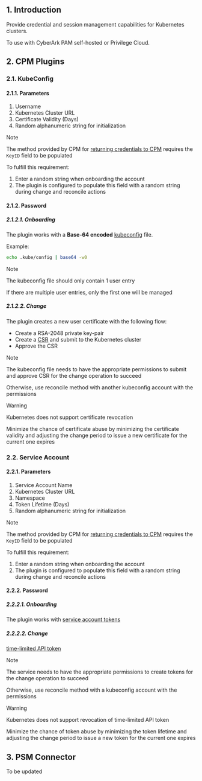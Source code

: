 ## 1. Introduction

Provide credential and session management capabilities for Kubernetes clusters.

To use with CyberArk PAM self-hosted or Privilege Cloud.

## 2. CPM Plugins

### 2.1. KubeConfig

#### 2.1.1. Parameters

1. Username
2. Kubernetes Cluster URL
3. Certificate Validity (Days)
4. Random alphanumeric string for initialization

> [!Note]
>
> The method provided by CPM for [returning credentials to CPM](https://docs.cyberark.com/PAS/latest/en/Content/PASIMP/CredentialsGeneratedByTarget.htm) requires the `KeyID` field to be populated
>
> To fulfill this requirement:
> 1. Enter a random string when onboarding the account
> 2. The plugin is configured to populate this field with a random string during change and reconcile actions

#### 2.1.2. Password

##### 2.1.2.1. Onboarding

The plugin works with a **Base-64 encoded** [kubeconfig](https://kubernetes.io/docs/reference/config-api/kubeconfig.v1/) file.

Example:

```sh
echo .kube/config | base64 -w0
```

> [!Note]
>
> The kubeconfig file should only contain 1 user entry
>
> If there are multiple user entries, only the first one will be managed

##### 2.1.2.2. Change

The plugin creates a new user certificate with the following flow:
- Create a RSA-2048 private key-pair
- Create a [CSR](https://kubernetes.io/docs/reference/access-authn-authz/certificate-signing-requests/) and submit to the Kubernetes cluster
- Approve the CSR

> [!Note]
>
> The kubeconfig file needs to have the appropriate permissions to submit and approve CSR for the change operation to succeed
>
> Otherwise, use reconcile method with another kubeconfig account with the permissions

> [!Warning]
>
> Kubernetes does not support certificate revocation
>
> Minimize the chance of certificate abuse by minimizing the certificate validity and adjusting the change period to issue a new certificate for the current one expires

### 2.2. Service Account

#### 2.2.1. Parameters

1. Service Account Name
2. Kubernetes Cluster URL
3. Namespace
4. Token Lifetime (Days)
5. Random alphanumeric string for initialization

> [!Note]
>
> The method provided by CPM for [returning credentials to CPM](https://docs.cyberark.com/PAS/latest/en/Content/PASIMP/CredentialsGeneratedByTarget.htm) requires the `KeyID` field to be populated
>
> To fulfill this requirement:
> 1. Enter a random string when onboarding the account
> 2. The plugin is configured to populate this field with a random string during change and reconcile actions

#### 2.2.2. Password

##### 2.2.2.1. Onboarding

The plugin works with [service account tokens](https://kubernetes.io/docs/reference/access-authn-authz/authentication/#service-account-tokens)

##### 2.2.2.2. Change

[time-limited API token](https://kubernetes.io/docs/tasks/configure-pod-container/configure-service-account/#manually-create-an-api-token-for-a-serviceaccount)

> [!Note]
>
> The service needs to have the appropriate permissions to create tokens for the change operation to succeed
>
> Otherwise, use reconcile method with a kubeconfig account with the permissions

> [!Warning]
>
> Kubernetes does not support revocation of time-limited API token
>
> Minimize the chance of token abuse by minimizing the token lifetime and adjusting the change period to issue a new token for the current one expires

## 3. PSM Connector

To be updated
